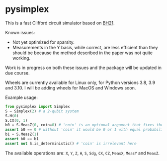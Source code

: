 # pysimplex

This is a fast Clifford circuit simulator based on [BH21][1].

Known issues:

* Not yet optimized for sparsity.
* Measurements in the Y basis, while correct, are less efficient than they
  should be because the method described in the paper was not quite working.

Work is in progress on both these issues and the package will be updated in due
course.

Wheels are currently available for Linux only, for Python versions 3.8, 3.9 and
3.10. I will be adding wheels for MacOS and Windows soon.

Example usage:

```python
from pysimplex import Simplex
S = Simplex(2) # a 2-qubit system
S.H(0)
S.CX(0, 1)
b0 = S.MeasZ(0, coin=0) # 'coin' is an optional argument that fixes the result
assert b0 == 0 # without 'coin' it would be 0 or 1 with equal probability
b1 = S.MeasZ(1)
assert b0 == b1
assert not S.is_deterministic() # 'coin' is irrelevant here
```

The available operations are: `X`, `Y`, `Z`, `H`, `S`, `Sdg`, `CX`, `CZ`,
`MeasX`, `MeasY` and `MeasZ`.

[1]: https://arxiv.org/abs/2109.08629

